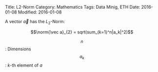 Title: L2-Norm
Category: Mathematics
Tags: Data Minig, ETH
Date: 2016-01-08
Modified: 2016-01-08

A vector $\vec a$ has the $L_2$-Norm: 

$$\norm{\vec a}_{2} = sqrt(sum_(k=1)^n|a_k|^2)$$


$$n$$: Dimensions
$$a_k$$: $k$-th element of $a$
